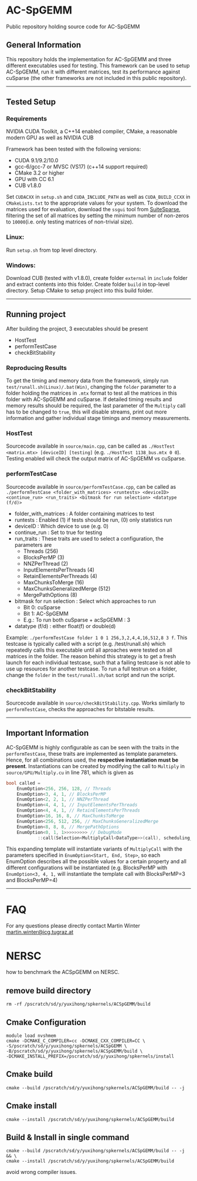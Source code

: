 # AC-SpGEMM

Public repository holding source code for AC-SpGEMM

## General Information

This repository holds the implementation for AC-SpGEMM and three different executables used for testing.
This framework can be used to setup AC-SpGEMM, run it with different matrices, test its performance against cuSparse (the other frameworks are not included in this public repository).

---


## Tested Setup
### Requirements
NVIDIA CUDA Toolkit, a C++14 enabled compiler, CMake, a reasonable modern GPU as well as NVIDIA CUB

Framework has been tested with the following versions:
- CUDA 9.1/9.2/10.0 
- gcc-6/gcc-7 or MVSC (VS17) (c++14 support required)
- CMake 3.2 or higher
- GPU with CC 6.1
- CUB v1.8.0

Set `CUDACXX` in `setup.sh` and `CUDA_INCLUDE_PATH` as well as `CUDA_BUILD_CCXX` in `CMakeLists.txt` to the appropriate values for your system.
To download the matrices used for evaluation, download the `ssgui` tool from [SuiteSparse](https://sparse.tamu.edu/interfaces), filtering the set of all matrices by setting the minimum number of non-zeros to `10000`(i.e. only testing matrices of non-trivial size). 

### Linux:
Run `setup.sh` from top level directory.

### Windows:
Download CUB (tested with v1.8.0), create folder `external` in `include` folder and extract contents into this folder.
Create folder `build` in top-level directory.
Setup CMake to setup project into this build folder.

---

## Running project
After building the project, 3 executables should be present
* HostTest
* performTestCase
* checkBitStability

### Reproducing Results
To get the timing and memory data from the framework, simply run `test/runall.sh(Linux)/.bat(Win)`, changing the `folder` parameter to a folder holding the matrices in `.mtx` format to test all the matrices in this folder with AC-SpGEMM and cuSparse.
If detailed timing results and memory results should be required, the last parameter of the `Multiply` call has to be changed to `true`, this will disable streams, print out more information and gather individual stage timings and memory measurements.

### HostTest
Sourcecode available in `source/main.cpp`, can be called as
`./HostTest <matrix.mtx> [deviceID] [testing]` (e.g. `./HostTest 1138_bus.mtx 0 0`).
Testing enabled will check the output matrix of AC-SpGEMM vs cuSparse.

### performTestCase
Sourcecode available in `source/performTestCase.cpp`, can be called as
`./performTestCase <folder_with_matrices> <runtests> <deviceID> <continue_run> <run_traits> <bitmask for run selection> <datatype (f/d)>`
* folder_with_matrices : A folder containing matrices to test
* runtests : Enabled (1) if tests should be run, (0) only statistics run
* deviceID : Which device to use (e.g. 0)
* continue_run : Set to true for testing
* run_traits : These traits are used to select a configuration, the parameters are 
  * Threads (256)
  * BlocksPerMP (3)
  * NNZPerThread (2)
  * InputElementsPerThreads (4)
  * RetainElementsPerThreads (4)
  * MaxChunksToMerge (16)
  * MaxChunksGeneralizedMerge (512)
  * MergePathOptions (8)
* bitmask for run selection : Select which approaches to run
  * Bit 0: cuSparse
  * Bit 1: AC-SpGEMM
  * E.g.: To run both cuSparse + acSpGEMM : 3
* datatype (f/d) : either float(f) or double(d)

Example: `./performTestCase folder 1 0 1 256,3,2,4,4,16,512,8 3 f`.
This testcase is typically called with a script (e.g. /test/runall.sh) which repeatedly calls this executable until all aproaches were tested on all matrices in the folder.
The reason behind this strategy is to get a fresh launch for each individual testcase, such that a failing testcase is not able to use up resources for another testcase.
To run a full testrun on a folder, change the `folder` in the `test/runall.sh/bat` script and run the script.

### checkBitStability
Sourcecode available in `source/checkBitStability.cpp`.
Works similarly to `performTestCase`, checks the approaches for bitstable results.

---
## Important Information
AC-SpGEMM is highly configurable as can be seen with the traits in the `performTestCase`, these traits are implemented as template parameters.
Hence, for all combinations used, the **respective instantiation must be present**.
Instantiations can be created by modifying the call to `Multiply` in `source/GPU/Multiply.cu` in line 781, which is given as
```cpp
bool called = 
	EnumOption<256, 256, 128, // Threads
	EnumOption<3, 4, 1, // BlocksPerMP
	EnumOption<2, 2, 1, // NNZPerThread
	EnumOption<4, 4, 1, // InputElementsPerThreads
	EnumOption<4, 4, 1, // RetainElementsPerThreads
	EnumOption<16, 16, 8, // MaxChunksToMerge
	EnumOption<256, 512, 256, // MaxChunksGeneralizedMerge
	EnumOption<8, 8, 8, // MergePathOptions
	EnumOption<0, 1, 1>>>>>>>>> // DebugMode
			::call(Selection<MultiplyCall<DataType>>(call), scheduling_traits.Threads, scheduling_traits.BlocksPerMp, scheduling_traits.NNZPerThread, scheduling_traits.InputElementsPerThreads, scheduling_traits.RetainElementsPerThreads, scheduling_traits.MaxChunksToMerge, scheduling_traits.MaxChunksGeneralizedMerge, scheduling_traits.MergePathOptions, (int)Debug_Mode);
```
This expanding template will instantiate variants of `MultiplyCall` with the parameters specified in `EnumOption<Start, End, Step>`, so each EnumOption describes all the possible values for a certain property and all different configurations will be instantiated (e.g. BlocksPerMP with `EnumOption<3, 4, 1,` will instantiate the template call with BlocksPerMP=3 and BlocksPerMP=4)

---
# FAQ
For any questions please directly contact Martin Winter <martin.winter@icg.tugraz.at>

# NERSC

how to benchmark the ACSpGEMM on NERSC.
## remove build directory
```
rm -rf /pscratch/sd/y/yuxihong/spkernels/ACSpGEMM/build
```

## Cmake Configuration 
```
module load nvshmem
cmake -DCMAKE_C_COMPILER=cc -DCMAKE_CXX_COMPILER=CC \
-S/pscratch/sd/y/yuxihong/spkernels/ACSpGEMM \
-B/pscratch/sd/y/yuxihong/spkernels/ACSpGEMM/build \
-DCMAKE_INSTALL_PREFIX=/pscratch/sd/y/yuxihong/spkernels/install 
```

## Cmake build 
```
cmake --build /pscratch/sd/y/yuxihong/spkernels/ACSpGEMM/build -- -j
```

## Cmake install 
```
cmake --install /pscratch/sd/y/yuxihong/spkernels/ACSpGEMM/build
```

## Build & Install in single command
```
cmake --build /pscratch/sd/y/yuxihong/spkernels/ACSpGEMM/build -- -j && \
cmake --install /pscratch/sd/y/yuxihong/spkernels/ACSpGEMM/build
```


avoid wrong compiler issues.


